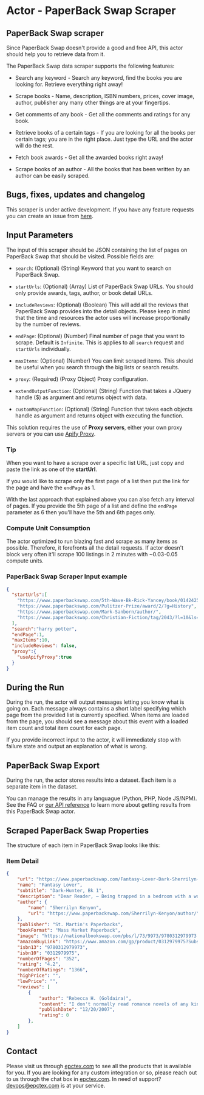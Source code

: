 # Actor - PaperBack Swap Scraper

## PaperBack Swap scraper

Since PaperBack Swap doesn't provide a good and free API, this actor should help you to retrieve data from it.

The PaperBack Swap data scraper supports the following features:

-   Search any keyword - Search any keyword, find the books you are looking for. Retrieve everything right away!

-   Scrape books - Name, description, ISBN numbers, prices, cover image, author, publisher any many other things are at your fingertips.

-   Get comments of any book - Get all the comments and ratings for any book.

-   Retrieve books of a certain tags - If you are looking for all the books per certain tags; you are in the right place. Just type the URL and the actor will do the rest.

-   Fetch book awards - Get all the awarded books right away!

-   Scrape books of an author - All the books that has been written by an author can be easily scraped.

## Bugs, fixes, updates and changelog

This scraper is under active development. If you have any feature requests you can create an issue from [here](https://github.com/epctex/paperbackswap-scraper/issues).

## Input Parameters

The input of this scraper should be JSON containing the list of pages on PaperBack Swap that should be visited. Possible fields are:

- `search`: (Optional) (String) Keyword that you want to search on PaperBack Swap.

- `startUrls`: (Optional) (Array) List of PaperBack Swap URLs. You should only provide awards, tags, author, or book detail URLs.

- `includeReviews`: (Optional) (Boolean) This will add all the reviews that PaperBack Swap provides into the detail objects. Please keep in mind that the time and resources the actor uses will increase proportionally by the number of reviews.

- `endPage`: (Optional) (Number) Final number of page that you want to scrape. Default is `Infinite`. This is applies to all `search` request and `startUrls` individually.

- `maxItems`: (Optional) (Number) You can limit scraped items. This should be useful when you search through the big lists or search results.

- `proxy`: (Required) (Proxy Object) Proxy configuration.

- `extendOutputFunction`: (Optional) (String) Function that takes a JQuery handle ($) as argument and returns object with data.

- `customMapFunction`: (Optional) (String) Function that takes each objects handle as argument and returns object with executing the function.

This solution requires the use of **Proxy servers**, either your own proxy servers or you can use [Apify Proxy](https://www.apify.com/docs/proxy).

### Tip

When you want to have a scrape over a specific list URL, just copy and paste the link as one of the **startUrl**.

If you would like to scrape only the first page of a list then put the link for the page and have the `endPage` as 1.

With the last approach that explained above you can also fetch any interval of pages. If you provide the 5th page of a list and define the `endPage` parameter as 6 then you'll have the 5th and 6th pages only.

### Compute Unit Consumption

The actor optimized to run blazing fast and scrape as many items as possible. Therefore, it forefronts all the detail requests. If actor doesn't block very often it'll scrape 100 listings in 2 minutes with ~0.03-0.05 compute units.

### PaperBack Swap Scraper Input example

```json
{
  "startUrls":[
    "https://www.paperbackswap.com/5th-Wave-Bk-Rick-Yancey/book/0142425834/",
    "https://www.paperbackswap.com/Pulitzer-Prize/award/2/?g=History",
    "https://www.paperbackswap.com/Mark-Sanborn/author/",
    "https://www.paperbackswap.com/Christian-Fiction/tag/2043/?l=10&ls=10"
  ],
  "search":"harry potter",
  "endPage":1,
  "maxItems":10,
  "includeReviews": false,
  "proxy":{
    "useApifyProxy":true
  }
}
```

## During the Run

During the run, the actor will output messages letting you know what is going on. Each message always contains a short label specifying which page from the provided list is currently specified.
When items are loaded from the page, you should see a message about this event with a loaded item count and total item count for each page.

If you provide incorrect input to the actor, it will immediately stop with failure state and output an explanation of what is wrong.

## PaperBack Swap Export

During the run, the actor stores results into a dataset. Each item is a separate item in the dataset.

You can manage the results in any languague (Python, PHP, Node JS/NPM). See the FAQ or <a href="https://www.apify.com/docs/api" target="blank">our API reference</a> to learn more about getting results from this PaperBack Swap actor.

## Scraped PaperBack Swap Properties

The structure of each item in PaperBack Swap looks like this:

### Item Detail

```json
{
	"url": "https://www.paperbackswap.com/Fantasy-Lover-Dark-Sherrilyn-Kenyon/book/0312979975/",
	"name": "Fantasy Lover",
	"subtitle": "Dark-Hunter, Bk 1",
	"description": "Dear Reader, — Being trapped in a bedroom with a woman is a grand thing. Being trapped in hundreds of bedrooms over two thousand years isn't. And being cursed into a book as a love-slave for eternity can ruin even a Spartan warrior's day. — As a love-slave, I knew everything about women. How to touch them, how to savor them, and most of al...  more »l how to pleasure them. But when I was summoned to fulfill Grace Alexander's sexual fantasies, I found the first woman in history who saw me as a man with a tormented past. She, alone, bothered to take me out of the bedroom and into the world. She taught me to love again.\n\nBut I was not born to know love. I was cursed to walk eternity alone. As a general, I had long ago accepted my sentence. Yet now I have found Grace-the one thing my wounded heart cannot survive without. Sure, love can heal all wounds, but can it break a two thousand year old curse?\n\nJulian of Macedon  « less",
	"author": {
		"name": "Sherrilyn Kenyon",
		"url": "https://www.paperbackswap.com/Sherrilyn-Kenyon/author/"
	},
	"publisher": "St. Martin's Paperbacks",
	"bookFormat": "Mass Market Paperback",
	"image": "https://nationalbookswap.com/pbs/l/73/9973/9780312979973.jpg",
	"amazonBuyLink": "https://www.amazon.com/gp/product/0312979975?SubscriptionId=AKIAJXCVBYSZT4DROVVA&tag=pbs_00005-20&linkCode=xm2&camp=2025&creative=165953&creativeASIN=0312979975",
	"isbn13": "9780312979973",
	"isbn10": "0312979975",
	"numberOfPages": "352",
	"rating": "4.2",
	"numberOfRatings": "1366",
	"highPrice": "",
	"lowPrice": "",
	"reviews": [
		{
			"author": "Rebecca H. (Goldaira)",
			"content": "I don't normally read romance novels of any kind.  I find them unbelievable and boring.  I only read this book because it was a recommendation by a friend and she dared me to read and see if I didn't like it.  I didn't like it, I loved it.  This is a fabulous book that keeps your interest.  Very enjoyable read, even for people who don't normally read this kind of stuff.  I am going to be reading more of this authors work.",
			"publishDate": "12/20/2007",
			"rating": 0
		},
	]
}
```

## Contact
Please visit us through [epctex.com](https://epctex.com) to see all the products that is available for you. If you are looking for any custom integration or so, please reach out to us through the chat box in [epctex.com](https://epctex.com). In need of support? [devops@epctex.com](mailto:devops@epctex.com) is at your service.
